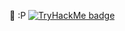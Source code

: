 🥇 :P 
[![TryHackMe badge](https://tryhackme.com/api/v2/badges/public-profile?userPublicId=3664754)](https://tryhackme.com/api/v2/badges/public-profile?userPublicId=3664754)
